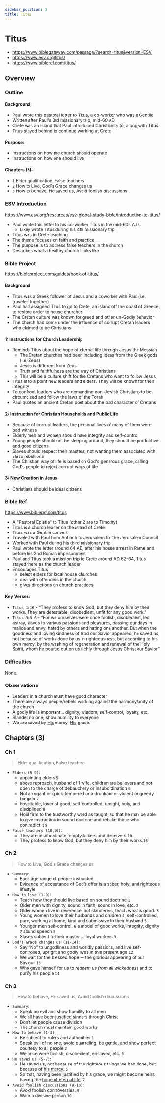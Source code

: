 ```yaml
---
sidebar_position: 3
title: Titus
---
```


# Titus

- https://www.biblegateway.com/passage/?search=titus&version=ESV
- https://www.esv.org/titus/
- https://www.bibleref.com/titus/


## Overview

### Outline

#### Background:
- Paul wrote this pastoral letter to Titus, a co-worker who was a Gentile
- Written after Paul's 3rd missionary trip, mid-60 AD
- Crete was an island that Paul introduced Christianity to, along with Titus
- Titus stayed behind to continue working at Crete

#### Purpose:
- Instructions on how the church should operate
- Instructions on how one should live

#### Chapters (3):
- `1` Elder qualification, False teachers
- `2` How to Live, God's Grace changes us
- `3` How to behave, He saved us, Avoid foolish discussions

### ESV Introduction
https://www.esv.org/resources/esv-global-study-bible/introduction-to-titus/

- Paul wrote this letter to his co-worker Titus in the mid-60s A.D.
  - Likey wrote Titus during his 4th missionary trip
- Titus was in Crete teaching
- The theme focuses on faith and practice
- The purpose is to address false teachers in the church
- Describes what a healthy church looks like

### Bible Project
https://bibleproject.com/guides/book-of-titus/

#### Background

- Titus was a Greek follower of Jesus and a coworker with Paul (i.e. traveled together)
- Paul had assigned Titus to go to Crete, an island off the coast of Greece, to restore order to house churches
- The Cretan culture was known for greed and other un-Godly behavior
- The church had come under the influence of corrupt Cretan leaders who claimed to be Christians

#### 1: Instructions for Church Leadership

- Reminds Titus about the hope of eternal life through Jesus the Messiah
  - The Cretan churches had been including ideas from the Greek gods (i.e. Zeus)
  - Jesus is different from Zeus
  - Truth and faithfulness are the way of Christians
  - This will be a culture shift for the Cretans who want to follow Jesus
- Titus is to a point new leaders and elders. They will be known for their integrity
- To confront leaders who are demanding non-Jewish Christians to be circumcised and follow the laws of the Torah
- Paul quotes an ancient Cretan poet about the bad character of Cretans

#### 2: Instruction for Christian Households and Public Life
- Because of corrupt leaders, the personal lives of many of them were bad witness
- Elderly men and women should have integrity and self-control
- Young people should not be sleeping around, they should be productive and good citizens
- Slaves should respect their masters, not wanting them associated with slave rebellions
- The Christian way of life is based on God's generous grace, calling God's people to reject corrupt ways of life

#### 3: New Creation in Jesus
- Christians should be ideal citizens


### Bible Ref
https://www.bibleref.com/titus

- A "Pastoral Epistle" to Titus (other 2 are to Timothy)
- Titus is a church leader on the island of Crete
- Titus was a Gentile convert
- Traveled with Paul from Antioch to Jerusalem for the Jerusalem Council
- Worked with Paul during his third missionary trip
- Paul wrote the letter around 64 AD, after his house arrest in Rome and before his 2nd Roman imprisonment
- Paul and Titus took a mission trip to Crete around AD 62-64, Titus stayed there as the church leader
- Encourages Titus
  - select elders for local house churches
  - deal with offenders in the church
  - gives directions on church practices

#### Key Verses:
- `Titus 1:16` - “They profess to know God, but they deny him by their works. They are detestable, disobedient, unfit for any good work."
- `Titus 3:3–6` - “For we ourselves were once foolish, disobedient, led astray, slaves to various passions and pleasures, passing our days in malice and envy, hated by others and hating one another. But when the goodness and loving kindness of God our Savior appeared, he saved us, not because of works done by us in righteousness, but according to his own mercy, by the washing of regeneration and renewal of the Holy Spirit, whom he poured out on us richly through Jesus Christ our Savior”

### Difficulties
None.

### Observations

- Leaders in a church must have good character
- There are always people/rebels working against the harmony/unity of the church
- A godly life is important .. dignity, wisdom, self-control, loyalty, etc.
- Slander no one; show humility to everyone
- We are saved by <ins>His</ins> mercy, <ins>His</ins> grace.

## Chapters (3)


### Ch 1
> Elder qualification, False teachers

- `Elders (5-9)`:
    - appointing elders `5`
    - above reproach, husband of 1 wife, children are believers and not open to the charge of debauchery or insubordination `6`
    - Not arrogant or quick-tempered or a drunkard or violent or greedy for gain `7`
    - hospitable, lover of good, self-controlled, upright, holy, and disciplined `8`
    - Hold firm to the trustworthy word as taught, so that he may be able to give instruction in sound doctrine and rebuke those who contradict it `9`
- `False teachers (10,16)`:
  - They are insubordinate, empty talkers and deceivers `10`
  - They profess to know God, but they deny him by their works.`16`

### Ch 2

> How to Live, God's Grace changes us

- `Summary`:
    - Each age range of people instructed
    - Evidence of acceptance of God’s offer is a sober, holy, and righteous lifestyle
- `How to live (1-9)`:
  - Teach how they should live based on sound doctrine `1`
  - Older men with dignity, sound in faith, sound in love, etc. `2`
  - Older women live in reverence, not slanderers, teach what is good. `3`
  - Young women to love their husbands and children `4`, self-controlled, pure, working at home, kind and submissive to their husband `5`
  - Younger men self-control. `6` a model of good works, integrity, dignity `7` sound speech `8`
  - Slaves subject to their master ... loyal workers `9`
- `God's Grace changes us (11-14)`:
  - Say “No” to ungodliness and worldly passions, and live self-controlled, upright and godly lives in this present age `12`
  - We wait for the blessed hope -- the glorious appearing of our Saviour `13`
  - Who gave himself for us to *redeem us from all wickedness* and to purify his people `14`

### Ch 3

> How to behave, He saved us, Avoid foolish discussions

- `Summary`:
    - Speak no evil and show humility to all men
    - We all have been justified sinners through Christ
    - Don’t let people cause division
    - The church must maintain good works
- `How to behave (1-3)`:
  - Be subject to rulers and authorities `1`
  - Speak evil of no one, avoid quarreling, be gentle, and show perfect courtesy to all people `2`
  - We once were foolish, disobedient, enslaved, etc. `3`
- `He saved us (5-7)`:
   - He saved us, not because of the righteous things we had done, but because of <ins>his mercy</ins>. `5`
   - So that, having been justified by his grace, we might become heirs having the <ins>hope of eternal life</ins>. `7`
- `Avoid foolish discussions (9-10)`:
  - Avoid foolish controversies. `9`
  - Warn a divisive person `10`

